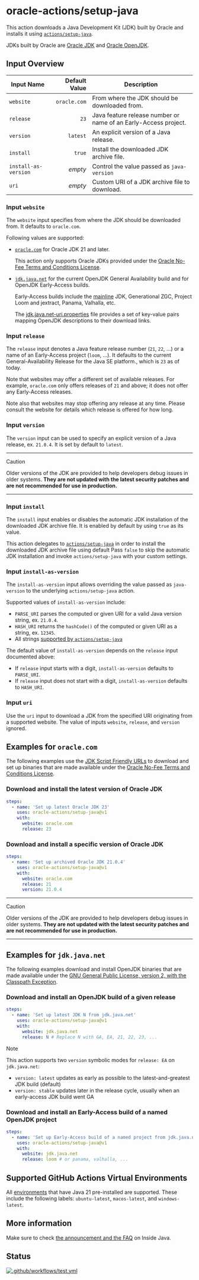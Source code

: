 # oracle-actions/setup-java

This action downloads a Java Development Kit (JDK) built by Oracle and installs it using [`actions/setup-java`](https://github.com/actions/setup-java).

JDKs built by Oracle are [Oracle JDK](https://www.oracle.com/java/technologies/downloads/) and [Oracle OpenJDK](https://jdk.java.net).

## Input Overview

| Input Name            | Default Value | Description                                                     |
|-----------------------|--------------:|-----------------------------------------------------------------|
| `website`             |  `oracle.com` | From where the JDK should be downloaded from.                   |
| `release`             |          `23` | Java feature release number or name of an Early-Access project. |
| `version`             |      `latest` | An explicit version of a Java release.                          |
| `install`             |        `true` | Install the downloaded JDK archive file.                        |
| `install-as-version`  |       _empty_ | Control the value passed as `java-version`                      |
| `uri`                 |       _empty_ | Custom URI of a JDK archive file to download.                   |

### Input `website`

The `website` input specifies from where the JDK should be downloaded from.
It defaults to `oracle.com`.

Following values are supported:

- [`oracle.com`](https://www.oracle.com/java/technologies/downloads/) for Oracle JDK 21 and later.

  This action only supports Oracle JDKs provided under the [Oracle No-Fee Terms and Conditions License](https://www.java.com/freeuselicense/).

- [`jdk.java.net`](https://jdk.java.net) for the current OpenJDK General Availability build and for OpenJDK Early-Access builds.

  Early-Access builds include the [mainline](https://github.com/openjdk/jdk/tags) JDK, Generational ZGC, Project Loom and jextract, Panama, Valhalla, etc.

  The [jdk.java.net-uri.properties](jdk.java.net-uri.properties) file provides a set of key-value pairs mapping OpenJDK descriptions to their download links.

### Input `release`

The `release` input denotes a Java feature release number (`21`, `22`, ...) or a name of an Early-Access project (`loom`, ...).
It defaults to the current General-Availability Release for the Java SE platform., which is `23` as of today.

Note that websites may offer a different set of available releases.
For example, `oracle.com` only offers releases of `21` and above; it does not offer any Early-Access releases.

Note also that websites may stop offering any release at any time.
Please consult the website for details which release is offered for how long.

### Input `version`

The `version` input can be used to specify an explicit version of a Java release, ex. `21.0.4`.
It is set by default to `latest`.

___

> [!CAUTION]
> Older versions of the JDK are provided to help developers debug issues in older systems.
> **They are not updated with the latest security patches and are not recommended for use in production.**

___

### Input `install`

The `install` input enables or disables the automatic JDK installation of the downloaded JDK archive file.
It is enabled by default by using `true` as its value.

This action delegates to [`actions/setup-java`](https://github.com/actions/setup-java) in order to install the downloaded JDK archive file using default
Pass `false` to skip the automatic JDK installation and invoke `actions/setup-java` with your custom settings.

### Input `install-as-version`

The `install-as-version` input allows overriding the value passed as `java-version` to the underlying `actions/setup-java` action.

Supported values of `install-as-version` include:
- `PARSE_URI` parses the computed or given URI for a valid Java version string, ex. `21.0.4`.
- `HASH_URI` returns the `hashCode()` of the computed or given URI as a string, ex. `12345`.
- All strings [supported by `actions/setup-java`](https://github.com/actions/setup-java#supported-version-syntax)

The default value of `install-as-version` depends on the `release` input documented above:
- If `release` input starts with a digit, `install-as-version` defaults to `PARSE_URI`.
- If `release` input does not start with a digit, `install-as-version` defaults to `HASH_URI`.

### Input `uri`

Use the `uri` input to download a JDK from the specified URI originating from a supported website.
The value of inputs `website`, `release`, and `version` ignored.

## Examples for `oracle.com`

The following examples use the [JDK Script Friendly URLs](https://www.oracle.com/java/technologies/jdk-script-friendly-urls/) to download and set up binaries that are made available under the [Oracle No-Fee Terms and Conditions License](https://www.java.com/freeuselicense/).

### Download and install the latest version of Oracle JDK

```yaml
steps:
  - name: 'Set up latest Oracle JDK 23'
    uses: oracle-actions/setup-java@v1
    with:
      website: oracle.com
      release: 23
```

### Download and install a specific version of Oracle JDK

```yaml
steps:
  - name: 'Set up archived Oracle JDK 21.0.4'
    uses: oracle-actions/setup-java@v1
    with:
      website: oracle.com
      release: 21
      version: 21.0.4
```
___

> [!CAUTION]
> Older versions of the JDK are provided to help developers debug issues in older systems.
> **They are not updated with the latest security patches and are not recommended for use in production.**

___

## Examples for `jdk.java.net`

The following examples download and install OpenJDK binaries that are made available under the [GNU General Public License, version 2, with the Classpath Exception](https://openjdk.java.net/legal/gplv2+ce.html).

### Download and install an OpenJDK build of a given release

```yaml
steps:
  - name: 'Set up latest JDK N from jdk.java.net'
    uses: oracle-actions/setup-java@v1
    with:
      website: jdk.java.net
      release: N # Replace N with GA, EA, 21, 22, 23, ...
```

> [!NOTE]
> This action supports two `version` symbolic modes for `release: EA` on `jdk.java.net`:
>   - `version: latest` updates as early as possible to the latest-and-greatest JDK build (default)
>   - `version: stable` updates later in the release cycle, usually when an early-access JDK build went GA

### Download and install an Early-Access build of a named OpenJDK project

```yaml
steps:
  - name: 'Set up Early-Access build of a named project from jdk.java.net'
    uses: oracle-actions/setup-java@v1
    with:
      website: jdk.java.net
      release: loom # or panama, valhalla, ...
```

## Supported GitHub Actions Virtual Environments

All [environments](https://github.com/actions/virtual-environments#available-environments) that have Java 21 pre-installed are supported.
These include the following labels: `ubuntu-latest`, `macos-latest`, and `windows-latest`.

## More information

Make sure to check [the announcement and the FAQ](https://inside.java/2022/03/11/setup-java/) on Inside Java.

## Status

[![.github/workflows/test.yml](https://github.com/oracle-actions/setup-java/actions/workflows/test.yml/badge.svg)](https://github.com/oracle-actions/setup-java/actions/workflows/test.yml)
